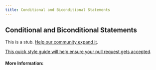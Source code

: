 ```yaml
---
title: Conditional and Biconditional Statements
---
```


## Conditional and Biconditional Statements

This is a stub. [Help our community expand it](https://github.com/freecodecamp/guides/tree/master/src/pages/articles/logic/conditional-and-biconditional-statements/index.md).

[This quick style guide will help ensure your pull request gets accepted](https://github.com/freeCodeCamp/guides/blob/master/README.md).

<!-- The article goes here, in GitHub-flavored Markdown. Feel free to add YouTube videos, images, and CodePen/JSBin embeds  -->

#### More Information:
<!-- Please add any articles you think might be helpful to read before writing the article -->


